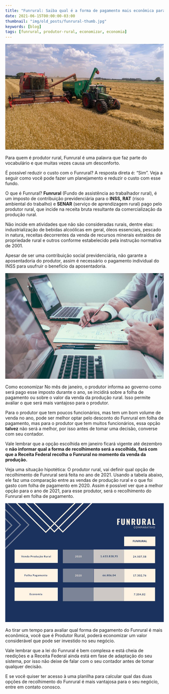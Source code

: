 ```yaml
---
title: "Funrural: Saiba qual é a forma de pagamento mais econômica para você!"
date: 2021-06-15T00:00:00-03:00
thumbnail: "img/old_posts/funrural-thumb.jpg"
keywords: [blog]
tags: [funrural, produtor-rural, economizar, economia]
---
```


![](imgs/001.jpg)

Para quem é produtor rural, Funrural é uma palavra que faz parte do vocabulário e que muitas vezes causa um desconforto.

É possível reduzir o custo com o Funrural? A resposta direta é: “Sim”. Veja a seguir como você pode fazer um planejamento e reduzir o custo com esse fundo.

<!--more--> 

O que é Funrural?
**Funrural** (Fundo de assistência ao trabalhador rural), é um imposto de contribuição previdenciária para o **INSS, RAT** (risco ambiental do trabalho) e **SENAR** (serviço de aprendizagem rural) pago pelo produtor rural, que incide na receita bruta resultante da comercialização da produção rural.

Não incide em atividades que não são consideradas rurais, dentre elas: industrialização de bebidas alcoólicas em geral, óleos essenciais, pescado in natura, receitas decorrentes da venda de recursos minerais extraídos de propriedade rural e outros conforme estabelecido pela instrução normativa de 2001.

Apesar de ser uma contribuição social previdenciária, não garante a aposentadoria do produtor, assim é necessário o pagamento individual do INSS para usufruir o benefício da aposentadoria.

![](imgs/002.jpg)

Como economizar
No mês de janeiro, o produtor informa ao governo como será pago esse imposto durante o ano, se incidirá sobre a folha de pagamento ou sobre o valor da venda da produção rural. Isso permite avaliar o que será mais vantajoso para o produtor.

Para o produtor que tem poucos funcionários, mas tem um bom volume de venda no ano, pode ser melhor optar pelo desconto do Funrural em folha de pagamento, mas para o produtor que tem muitos funcionários, essa opção **talvez** não será a melhor, por isso antes de tomar uma decisão, converse com seu contador.

Vale lembrar que a opção escolhida em janeiro ficará vigente até dezembro e **não informar qual a forma de recolhimento será a escolhida, fará com que a Receita Federal recolha o Funrural no momento da venda da produção.**

Veja uma situação hipotética: O produtor rural, vai definir qual opção de recolhimento de Funrural será feita no ano de 2021. Usando a tabela abaixo, ele faz uma comparação entre as vendas de produção rural e o que foi gasto com folha de pagamento em 2020. Assim é possível ver que a melhor opção para o ano de 2021, para esse produtor, será o recolhimento do Funrural em folha de pagamento.

![](imgs/003.jpg)

Ao tirar um tempo para avaliar qual forma de pagamento do Funrural é mais econômica, você que é Produtor Rural, poderá economizar um valor considerável que pode ser investido no seu negócio.

Vale lembrar que a lei do Funrural é bem complexa e está cheia de reedições e a Receita Federal ainda está em fase de adaptação do seu sistema, por isso não deixe de falar com o seu contador antes de tomar qualquer decisão.

E se você quiser ter acesso à uma planilha para calcular qual das duas opções de recolhimento do Funrural é mais vantajosa para o seu negócio, entre em contato conosco.